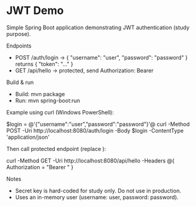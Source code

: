 # JWT Demo

Simple Spring Boot application demonstrating JWT authentication (study purpose).

Endpoints
- POST /auth/login  -> { "username": "user", "password": "password" }
  returns { "token": "..." }
- GET /api/hello -> protected, send Authorization: Bearer <token>

Build & run

- Build: mvn package
- Run: mvn spring-boot:run

Example using curl (Windows PowerShell):

$login = @'{"username":"user","password":"password"}'@
curl -Method POST -Uri http://localhost:8080/auth/login -Body $login -ContentType 'application/json'

Then call protected endpoint (replace <token>):

curl -Method GET -Uri http://localhost:8080/api/hello -Headers @{ Authorization = "Bearer <token>" }

Notes
- Secret key is hard-coded for study only. Do not use in production.
- Uses an in-memory user (username: user, password: password).
